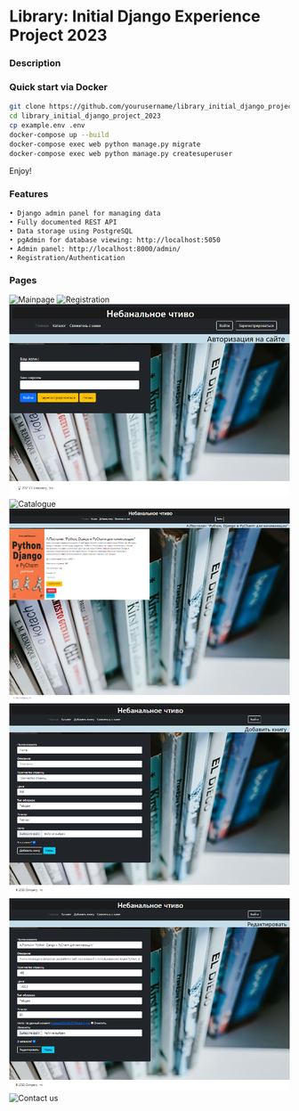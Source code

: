 # Library: Initial Django Experience Project 2023
### Description

### Quick start via Docker

```bash
git clone https://github.com/yourusername/library_initial_django_project_2023.git
cd library_initial_django_project_2023
cp example.env .env
docker-compose up --build
docker-compose exec web python manage.py migrate
docker-compose exec web python manage.py createsuperuser
```
Enjoy!

### Features
    • Django admin panel for managing data
    • Fully documented REST API
    • Data storage using PostgreSQL
    • pgAdmin for database viewing: http://localhost:5050
    • Admin panel: http://localhost:8000/admin/
    • Registration/Authentication

### Pages

![Mainpage](assets/mainpage.png)
![Registration](assets/registration.png)
![Login](assets/login.png)
![Catalogue](assets/catalogue.png)
![Book_Detail](assets/detail.png)
![Add_Book](assets/add_book.png)
![Update_Book](assets/update_book.png)
![Contact us](assets/contact_us.png)
